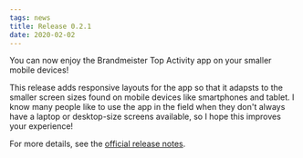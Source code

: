 ```yaml
---
tags: news
title: Release 0.2.1
date: 2020-02-02
---
```


You can now enjoy the Brandmeister Top Activity app on your smaller mobile devices!
<!-- excerpt -->
This release adds responsive layouts for the app so that it adapsts to the smaller screen sizes
found on mobile devices like smartphones and tablet. I know many people like to use the app in the
field when they don't always have a laptop or desktop-size screens available, so I hope this
improves your experience!

For more details, see the [official release notes](https://github.com/alexgladd/bm-hotgroups/releases/tag/0.2.1).
